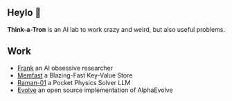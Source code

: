 ## Heylo 👋
**Think-a-Tron** is an AI lab to work crazy and weird, but also useful problems.

## Work
* [Frank](https://github.com/Think-a-Tron/Frank) an AI obsessive researcher
* [Memfast](https://github.com/Think-a-Tron/Memfast) a Blazing-Fast Key-Value Store
* [Raman-01](https://huggingface.co/think-a-tron/raman-01-1.7B) a Pocket Physics Solver LLM
* [Evolve](https://github.com/think-a-tron/evolve) an open source implementation of AlphaEvolve
